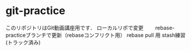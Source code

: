 # git-practice
このリポジトリはGit動画講座用です．
ローカルリポで変更　　
rebase-practiceブランチで更新（rebaseコンフリクト用）
rebase pull 用
stash練習(トラック済み)
